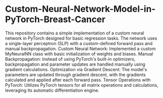 # Custom-Neural-Network-Model-in-PyTorch-Breast-Cancer
This repository contains a simple implementation of a custom neural network in PyTorch designed for basic regression tasks. The network uses a single-layer perceptron (SLP) with a custom-defined forward pass and manual backpropagation.
Custom Neural Network: Implemented a custom MyNeuralNN class with basic initialization of weights and biases.
Manual Backpropagation: Instead of using PyTorch's built-in optimizers, backpropagation and parameter updates are handled manually using gradient calculations.
Optimization via Gradient Descent: The model's parameters are updated through gradient descent, with the gradients calculated and applied after each forward pass.
Tensor Operations with PyTorch: Utilizes PyTorch tensors for all matrix operations and calculations, leveraging its automatic differentiation engine.
